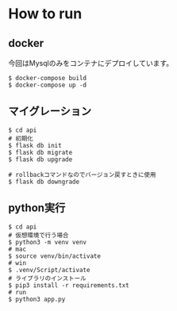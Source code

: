 # How to run

## docker
今回はMysqlのみをコンテナにデプロイしています。
~~~
$ docker-compose build
$ docker-compose up -d
~~~

## マイグレーション
~~~
$ cd api
# 初期化
$ flask db init
$ flask db migrate
$ flask db upgrade

# rollbackコマンドなのでバージョン戻すときに使用
$ flask db downgrade
~~~

## python実行
~~~
$ cd api
# 仮想環境で行う場合
$ python3 -m venv venv
# mac
$ source venv/bin/activate
# win
$ .venv/Script/activate
# ライブラリのインストール
$ pip3 install -r requirements.txt
# run
$ python3 app.py
~~~